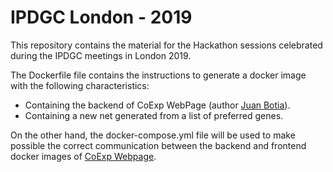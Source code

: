 # IPDGC London - 2019

This repository contains the material for the Hackathon sessions celebrated during the IPDGC meetings in London 2019.

The Dockerfile file contains the instructions to generate a docker image with the following characteristics:
- Containing the backend of CoExp WebPage (author [Juan Botia](https://github.com/juanbot/CoExpNets)).
- Containing a new net generated from a list of preferred genes.

On the other hand, the docker-compose.yml file will be used to make possible the correct communication between the backend and frontend docker images of [CoExp Webpage](https://snca.atica.um.es/coexp_test/). 
